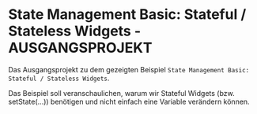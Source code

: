 # State Management Basic: Stateful / Stateless Widgets - AUSGANGSPROJEKT
Das Ausgangsprojekt zu dem gezeigten Beispiel `State Management Basic: Stateful / Stateless Widgets`.

Das Beispiel soll veranschaulichen, warum wir Stateful Widgets (bzw. setState(...)) benötigen und nicht einfach eine Variable verändern können.
